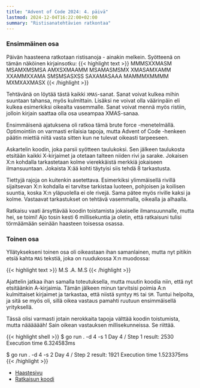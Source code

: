 ```yaml
---
title: "Advent of Code 2024: 4. päivä"
lastmod: 2024-12-04T16:22:00+02:00
summary: "Ristisanatehtävien ratkontaa"
---
```

### Ensimmäinen osa
Päivän haasteena ratkotaan ristisanoja - ainakin melkein. Syötteenä on tämän näköinen kirjainsotku:
{{< highlight text >}}
MMMSXXMASM
MSAMXMSMSA
AMXSXMAAMM
MSAMASMSMX
XMASAMXAMM
XXAMMXXAMA
SMSMSASXSS
SAXAMASAAA
MAMMMXMMMM
MXMXAXMASX
{{< /highlight >}}

Tehtävänä on löytää tästä kaikki `XMAS`-sanat. Sanat voivat kulkea mihin suuntaan tahansa, myös kulmittain. Lisäksi ne voivat olla väärinpäin eli kulkea esimerkiksi oikealta vasemmalle. Sanat voivat mennä myös ristiin, jolloin kirjain saattaa olla osa useampaa XMAS-sanaa.

Ensimmäisenä ajatuksena oli ratkoa tämä brute force -menetelmällä. Optimointiin on varmasti erilaisia tapoja, mutta Advent of Code -henkeen päätin miettiä niitä vasta sitten kun ne tulevat oikeasti tarpeeseen.

Askartelin koodin, joka parsii syötteen taulukoksi. Sen jälkeen taulukosta etsitään kaikki X-kirjaimet ja otetaan talteen niiden rivi ja sarake. Jokaisen X:n kohdalla tarkastetaan kolme vierekkäistä merkkiä jokaiseen ilmansuuntaan. Jokaista X:ää kohti täytyisi siis tehdä 8 tarkastusta.

Tiettyjä rajoja on kuitenkin asetettava. Esimerkiksi ylimmäisellä rivillä sijaitsevan X:n kohdalla ei tarvitse tarkistaa luoteen, pohjoisen ja koilisen suuntia, koska X:n yläpuolella ei ole rivejä. Sama pätee myös riville kaksi ja kolme. Vastaavat tarkastukset on tehtävä vasemmalla, oikealla ja alhaalla.

Ratkaisu vaati ärsyttävää koodin toistamista jokaiselle ilmansuunnalle, mutta hei, se toimi! Ajo tosin kesti 6 millisekuntia ja oletin, että ratkaisuni tulisi törmäämään seinään haasteen toisessa osassa.

### Toinen osa

Yllätyksekseni toinen osa oli oikeastaan ihan samanlainen, mutta nyt pitikin etsiä kahta `MAS` tekstiä, joka on ruudukossa X:n muodossa:

{{< highlight text >}}
M.S
.A.
M.S
{{< /highlight >}}

Ajattelin jatkaa ihan samalla toteutuksella, mutta muutin koodia niin, että nyt etsitäänkin A-kirjaimia. Tämän jälkeen minun tarvitsisi poimia A:n kulmittaiset kirjaimet ja tarkastaa, että niistä syntyy `MS` tai `SM`. Tuntui helpolta, ja sitä se myös oli, sillä oikea vastaus pamahti ruutuun ensimmäisellä yrityksellä.

Tässä olisi varmasti jotain nerokkaita tapoja välttää koodin toistumista, mutta nääääääh! Sain oikean vastauksen millisekunneissa. Se riittää.

{{< highlight shell >}}
$ go run . -d 4 -s 1
Day 4 / Step 1 result: 2530
Execution time 6.324583ms

$ go run . -d 4 -s 2
Day 4 / Step 2 result: 1921
Execution time 1.523375ms
{{< /highlight >}}

- [Haastesivu](https://adventofcode.com/2024/day/4)
- [Ratkaisun koodi](https://github.com/saaste/advent-of-code-2024/blob/main/pkg/puzzle/4.go)